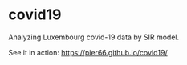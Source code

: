 # covid19
Analyzing Luxembourg covid-19 data by SIR model.

See it in action: https://pier66.github.io/covid19/
